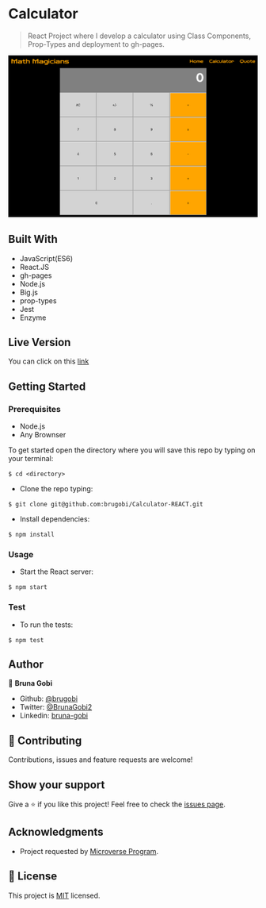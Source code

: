 # Calculator
 
> React Project where I develop a calculator using Class Components, Prop-Types and deployment to gh-pages.

![calculator_page](./src/images/calculator.png)


## Built With

- JavaScript(ES6)
- React.JS
- gh-pages
- Node.js
- Big.js
- prop-types
- Jest
- Enzyme

## Live Version

You can click on this [link](https://brugobi.github.io/Calculator-REACT/)

## Getting Started

### Prerequisites

- Node.js
- Any Brownser

To get started open the directory where you will save this repo by typing on your terminal:

```
$ cd <directory>
```

- Clone the repo typing:

```
$ git clone git@github.com:brugobi/Calculator-REACT.git
```
- Install dependencies:

```
$ npm install
```

### Usage

- Start the React server:

```
$ npm start
```

### Test

- To run the tests:

```
$ npm test
```

## Author

👤 **Bruna Gobi**

- Github: [@brugobi](https://github.com/brugobi)
- Twitter: [@BrunaGobi2](https://twitter.com/BrunaGobi2)
- Linkedin: [bruna-gobi](https://www.linkedin.com/in/bruna-gobi/)

## 🤝 Contributing

Contributions, issues and feature requests are welcome!

## Show your support

Give a ⭐️ if you like this project!
Feel free to check the [issues page](issues/).

## Acknowledgments

- Project requested by [Microverse Program](https://www.microverse.org/).

## 📝 License

This project is [MIT](lic.url) licensed.
